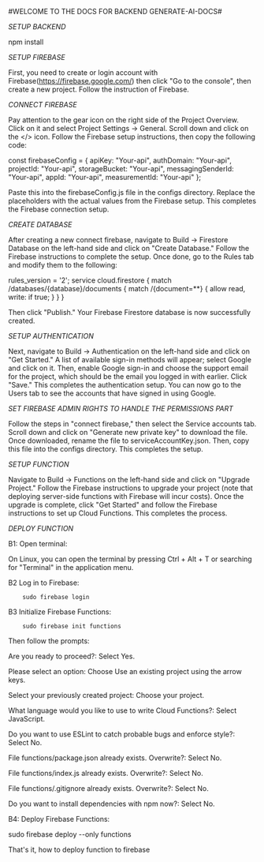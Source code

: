 #WELCOME TO THE DOCS FOR BACKEND GENERATE-AI-DOCS#    

*SETUP BACKEND*     

npm install      

*SETUP FIREBASE*      

First, you need to create or login account with Firebase(https://firebase.google.com/) then click "Go to the console", then create a new project. Follow the instruction of Firebase.      

*CONNECT FIREBASE*         

Pay attention to the gear icon on the right side of the Project Overview. Click on it and select Project Settings -> General. Scroll down and click on the </> icon. Follow the Firebase setup instructions, then copy the following code:      

const firebaseConfig = {
  apiKey: "Your-api",
  authDomain: "Your-api",
  projectId: "Your-api",
  storageBucket: "Your-api",
  messagingSenderId: "Your-api",
  appId: "Your-api",
  measurementId: "Your-api"
};     

Paste this into the firebaseConfig.js file in the configs directory. Replace the placeholders with the actual values from the Firebase setup. This completes the Firebase connection setup.    

*CREATE DATABASE*    

After creating a new connect firebase, navigate to Build -> Firestore Database on the left-hand side and click on "Create Database." Follow the Firebase instructions to complete the setup. Once done, go to the Rules tab and modify them to the following:     

rules_version = '2';
service cloud.firestore {
  match /databases/{database}/documents {
    match /{document=**} {
      allow read, write: if true; 
    }
  }
}     

Then click "Publish." Your Firebase Firestore database is now successfully created.     

*SETUP AUTHENTICATION*     

Next, navigate to Build -> Authentication on the left-hand side and click on "Get Started." A list of available sign-in methods will appear; select Google and click on it. Then, enable Google sign-in and choose the support email for the project, which should be the email you logged in with earlier. Click "Save." This completes the authentication setup. You can now go to the Users tab to see the accounts that have signed in using Google.    

*SET FIREBASE ADMIN RIGHTS TO HANDLE THE PERMISSIONS PART*     

Follow the steps in "connect firebase," then select the Service accounts tab. Scroll down and click on "Generate new private key" to download the file. Once downloaded, rename the file to serviceAccountKey.json. Then, copy this file into the configs directory. This completes the setup.      

*SETUP FUNCTION*       

Navigate to Build -> Functions on the left-hand side and click on "Upgrade Project." Follow the Firebase instructions to upgrade your project (note that deploying server-side functions with Firebase will incur costs). Once the upgrade is complete, click "Get Started" and follow the Firebase instructions to set up Cloud Functions. This completes the process.  

*DEPLOY FUNCTION* 

B1: Open terminal:

On Linux, you can open the terminal by pressing Ctrl + Alt + T or searching for "Terminal" in the application menu.

B2 Log in to Firebase:

        sudo firebase login

B3 Initialize Firebase Functions:

        sudo firebase init functions

Then follow the prompts:

Are you ready to proceed?: Select Yes.

Please select an option: Choose Use an existing project using the arrow keys.

Select your previously created project: Choose your project.

What language would you like to use to write Cloud Functions?: Select JavaScript.

Do you want to use ESLint to catch probable bugs and enforce style?: Select No.

File functions/package.json already exists. Overwrite?: Select No.

File functions/index.js already exists. Overwrite?: Select No.

File functions/.gitignore already exists. Overwrite?: Select No.

Do you want to install dependencies with npm now?: Select No.

B4: Deploy Firebase Functions:

sudo firebase deploy --only functions

That's it, how to deploy function to firebase
